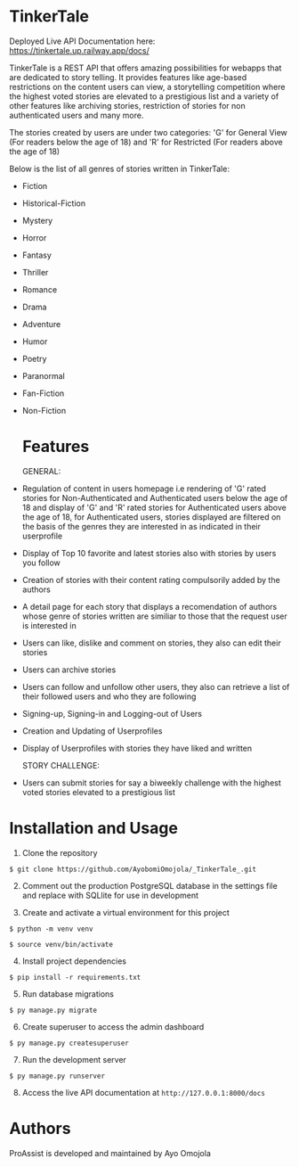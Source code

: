 # TinkerTale
Deployed Live API Documentation here: https://tinkertale.up.railway.app/docs/

TinkerTale is a REST API that offers amazing possibilities for webapps that are dedicated to story telling. It provides features like age-based restrictions on the content users can view, a storytelling competition where the highest voted stories are elevated to a prestigious list and a variety of other features like archiving stories, restriction of stories for non authenticated users and many more.

The stories created by users are under two categories: 'G' for General View (For readers below the age of 18) and 'R' for Restricted (For readers above the age of 18)

Below is the list of all genres of stories written in TinkerTale:
- Fiction
- Historical-Fiction
- Mystery
- Horror
- Fantasy
- Thriller
- Romance
- Drama
- Adventure
- Humor
- Poetry
- Paranormal
- Fan-Fiction
- Non-Fiction

  # Features

  GENERAL:
- Regulation of content in users homepage i.e rendering of 'G' rated stories for Non-Authenticated and Authenticated users below the age of 18 and display of 'G' and 'R' rated stories for Authenticated users above the age of 18, for Authenticated users, stories displayed are filtered on the basis of the genres they are interested in as indicated in their userprofile
- Display of Top 10 favorite and latest stories also with stories by users you follow
- Creation of stories with their content rating compulsorily added by the authors
- A detail page for each story that displays a recomendation of authors whose genre of stories written are similiar to those that the request user is interested in
- Users can like, dislike and comment on stories, they also can edit their stories
- Users can archive stories
- Users can follow and unfollow other users, they also can retrieve a list of their followed users and who they are following
- Signing-up, Signing-in and Logging-out of Users
- Creation and Updating of Userprofiles
- Display of Userprofiles with stories they have liked and written


  STORY CHALLENGE:
- Users can submit stories for say a biweekly challenge with the highest voted stories elevated to a prestigious list


# Installation and Usage
1. Clone the repository

``` $ git clone https://github.com/AyobomiOmojola/_TinkerTale_.git ```

2. Comment out the production PostgreSQL database in the settings file and replace with SQLlite for use in development 
   
3. Create and activate a virtual environment for this project

``` $ python -m venv venv ```

``` $ source venv/bin/activate ```

4. Install project dependencies

``` $ pip install -r requirements.txt ```

5. Run database migrations
   
``` $ py manage.py migrate ```

6. Create superuser to access the admin dashboard
    
``` $ py manage.py createsuperuser ```

7. Run the development server
    
``` $ py manage.py runserver ```

8. Access the live API documentation at ```http://127.0.0.1:8000/docs```

# Authors
ProAssist is developed and maintained by Ayo Omojola
